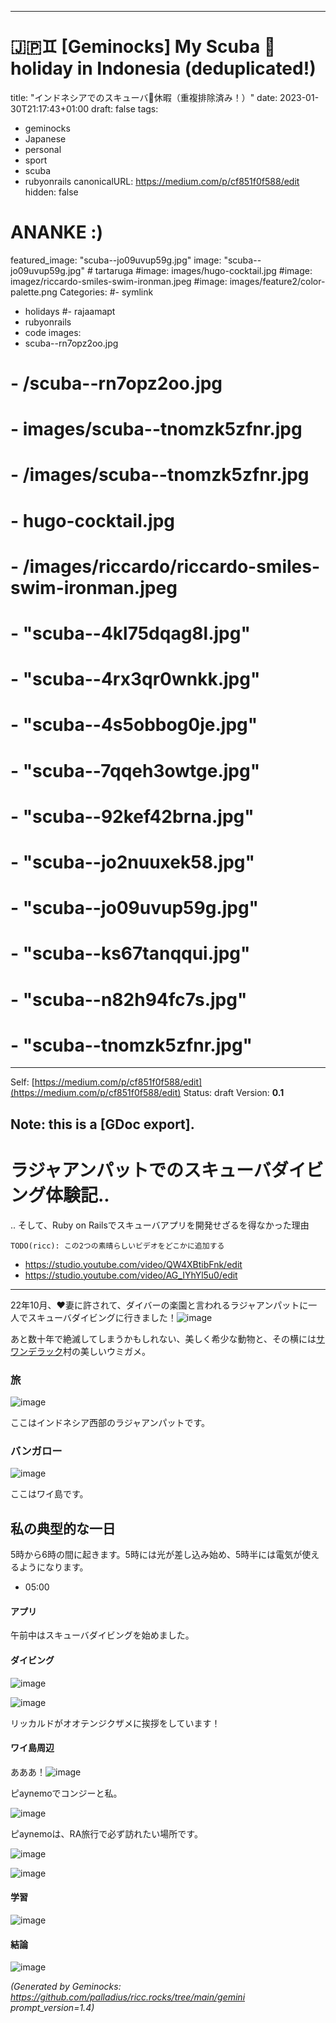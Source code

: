 <!-- Generated by Geminock vVER . cache_key='cd47f48772185ffc0812b75f88842535cd3927af52ef4bb220b0318ba5438231-jp.yaml' --> 
---
# 🇯🇵♊ [Geminocks] My Scuba 🤿 holiday in Indonesia (deduplicated!)
title: "インドネシアでのスキューバ🤿休暇（重複排除済み！）"
date: 2023-01-30T21:17:43+01:00
draft: false
tags:
- geminocks
- Japanese
- personal
- sport
- scuba
- rubyonrails
canonicalURL: https://medium.com/p/cf851f0f588/edit
hidden: false
# ANANKE :)
featured_image: "scuba--jo09uvup59g.jpg"
image: "scuba--jo09uvup59g.jpg" # tartaruga
#image: images/hugo-cocktail.jpg
#image: imagez/riccardo-smiles-swim-ironman.jpeg
#image: images/feature2/color-palette.png
Categories:
#- symlink
- holidays
#- rajaamapt
- rubyonrails
- code
images:
- scuba--rn7opz2oo.jpg
# - /scuba--rn7opz2oo.jpg
# - images/scuba--tnomzk5zfnr.jpg
# - /images/scuba--tnomzk5zfnr.jpg
# - hugo-cocktail.jpg
# - /images/riccardo/riccardo-smiles-swim-ironman.jpeg
# - "scuba--4kl75dqag8l.jpg"
# - "scuba--4rx3qr0wnkk.jpg"
# - "scuba--4s5obbog0je.jpg"
# - "scuba--7qqeh3owtge.jpg"
# - "scuba--92kef42brna.jpg"
# - "scuba--jo2nuuxek58.jpg"
# - "scuba--jo09uvup59g.jpg"
# - "scuba--ks67tanqqui.jpg"
# - "scuba--n82h94fc7s.jpg"
# - "scuba--tnomzk5zfnr.jpg"
---
Self: [https://medium.com/p/cf851f0f588/edit](https://medium.com/p/cf851f0f588/edit)
Status: draft
Version: **0.1**

Note: this is a [GDoc export].
---

<!--
{{with .Resources.GetMatch "scuba--rn7opz2oo.jpg"}}
  <img src="{{ .RelPermalink }}" width="{{ .Width }}" height="{{ .Height }}">
{{end}}
-->




# ラジャアンパットでのスキューバダイビング体験記..

.. そして、Ruby on Railsでスキューバアプリを開発せざるを得なかった理由


`TODO(ricc): この2つの素晴らしいビデオをどこかに追加する`

* https://studio.youtube.com/video/QW4XBtibFnk/edit
* https://studio.youtube.com/video/AG_IYhYl5u0/edit

---

22年10月、❤️妻に許されて、ダイバーの楽園と言われるラジャアンパットに一人でスキューバダイビングに行きました！![image](scuba--jo09uvup59g.jpg)

あと数十年で絶滅してしまうかもしれない、美しく希少な動物と、その横には[サワンデラック](https://www.google.com/maps/place/Sauwandarek+Village/@-0.5858766,130.6122214,13.42z/data=!4m13!1m7!3m6!1s0x2d5c3eaaccb47097:0x7851bd844c4cdf44!2sIsole+Raja+Ampat!3b1!8m2!3d-1.0320468!4d130.5052176!3m4!1s0x0:0xf11684dad6130be3!8m2!3d-0.5903592!4d130.6023098)村の美しいウミガメ。

### 旅

![image](scuba--rn7opz2oo.jpg)


ここはインドネシア西部のラジャアンパットです。

### バンガロー

![image](scuba--tnomzk5zfnr.jpg)

ここはワイ島です。

## 私の典型的な一日

5時から6時の間に起きます。5時には光が差し込み始め、5時半には電気が使えるようになります。

-  05:00

#### アプリ

午前中はスキューバダイビングを始めました。

#### ダイビング

![image](scuba--4rx3qr0wnkk.jpg)

![image](scuba--4kl75dqag8l.jpg)

リッカルドがオオテンジクザメに挨拶をしています！

#### ワイ島周辺

あああ！![image](scuba--7qqeh3owtge.jpg)

ピaynemoでコンジーと私。

![image](scuba--92kef42brna.jpg)

ピaynemoは、RA旅行で必ず訪れたい場所です。

![image](scuba--4s5obbog0je.jpg)

![image](scuba--ks67tanqqui.jpg)

#### 学習

![image](scuba--jo2nuuxek58.jpg)

#### 結論

![image](scuba--n82h94fc7s.jpg)


*(Generated by Geminocks: https://github.com/palladius/ricc.rocks/tree/main/gemini prompt_version=1.4)*